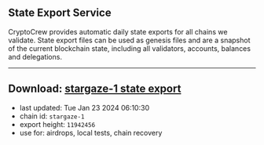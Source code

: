 ## State Export Service
CryptoCrew provides automatic daily state exports for all chains we validate. State export files can be used as genesis files and are a snapshot of the current blockchain state, including all validators, accounts, balances and delegations.

---
**Download: [stargaze-1 state export](https://dl.ccvalidators.com/SERVICE/stargaze/stargaze-1_export_11942456.json)**
---

- last updated: Tue Jan 23 2024 06:10:30
- chain id: `stargaze-1`
- export height: `11942456`
- use for: airdrops, local tests, chain recovery
